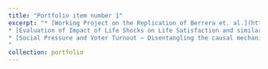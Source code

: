 ```yaml
---
title: "Portfolio item number 1"
excerpt: "* [Working Project on the Replication of Berrera et. al.](https://github.com/OpenSourceEconomics/ose-data-science-course-project-Abraham-newbie/blob/master/project.ipynb)
* [Evaluation of Impact of Life Shocks on Life Satisfaction and similar Outcomes (an extension of Kettlewell et. al.)](https://github.com/Abraham-newbie/Life-Events)
* [Social Pressure and Voter Turnout – Disentangling the causal mechanism using](https://github.com/Abraham-newbie/Computational-Statistics-Project/blob/master/Abraham_Raju_Computational%20Statistics%20Final%20Project%20SoSe%202020.ipynb)
"
collection: portfolio
---
```

